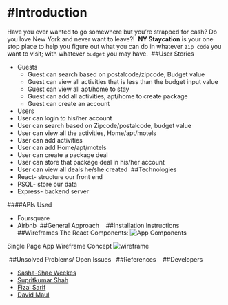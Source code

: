 #Introduction
===
Have you ever wanted to go somewhere but you’re strapped for cash? Do you love New York and never want to leave?!
​
**NY Staycation** is your one stop place to help you figure out what you can do in whatever ```zip code``` you want to visit; with whatever ```budget``` you may have. 
​
##User Stories
  
* Guests
  * Guest can search based on postalcode/zipcode, Budget value
  * Guest can view all activities that is less than the budget input value
  * Guest can view all apt/home to stay
  * Guest can add all activities, apt/home to create package
  * Guest can create an account 
​
* Users
 * User can login to his/her account
 * User can search based on Zipcode/postalcode, budget value
 * User can view all the activities, Home/apt/motels 
 * User can add activities
 * User can add Home/apt/motels
 * User can create a package deal
 * User can store that package deal in his/her account
 * User can view all deals he/she created
​
##Technologies
​
* React- structure our front end
* PSQL- store our data
* Express- backend server
  
####APIs Used 
​
  * Foursquare  
  * Airbnb
​
##General Approach
​
​
​
##Installation Instructions
​
​
​
##Wireframes
​The React Components:
![App Components](http://i.imgur.com/ugpmvv9.png)

Single Page App Wireframe Concept
![wireframe](http://i.imgur.com/5IbZ2Gr.png)

​
##Unsolved Problems/ Open Issues
​
​
##References
​
​
​
##Developers

  * [Sasha-Shae Weekes](https://github.com/afroniquely)
  * [Supritkumar Shah](https://github.com/supritshah1289/)
  * [Fizal Sarif](https://github.com/fizal619)
  * [David Maul](https://github.com/dmaul12)

